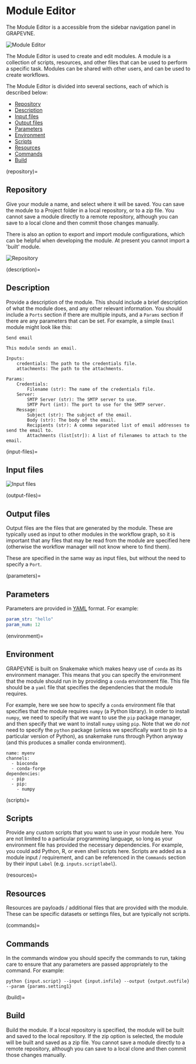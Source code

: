 # Module Editor

The Module Editor is a accessible from the sidebar navigation panel in GRAPEVNE.

![Module Editor](images/module_editor_sidenav.png)

The Module Editor is used to create and edit modules. A module is a collection of scripts, resources, and other files that can be used to perform a specific task. Modules can be shared with other users, and can be used to create workflows.

The Module Editor is divided into several sections, each of which is described below:
- [Repository](#repository)
- [Description](#description)
- [Input files](#input-files)
- [Output files](#output-files)
- [Parameters](#parameters)
- [Environment](#environment)
- [Scripts](#scripts)
- [Resources](#resources)
- [Commands](#commands)
- [Build](#build)

(repository)=
## Repository

Give your module a name, and select where it will be saved. You can save the module to a Project folder in a local repository, or to a zip file. You cannot save a module directly to a remote repository, although you can save to a local clone and then commit those changes manually.

There is also an option to export and import module configurations, which can be helpful when developing the module. At present you cannot import a 'built' module.

![Repository](images/module_editor_repository.png)

(description)=
## Description

Provide a description of the module. This should include a brief description of what the module does, and any other relevant information. You should include a `Ports` section if there are multiple inputs, and a `Params` section if there are any parameters that can be set. For example, a simple `Email` module might look like this:
```
Send email

This module sends an email.

Inputs:
    credentials: The path to the credentials file.
    attachments: The path to the attachments.

Params:
    Credentials:
        Filename (str): The name of the credentials file.
    Server:
        SMTP Server (str): The SMTP server to use.
        SMTP Port (int): The port to use for the SMTP server.
    Message:
        Subject (str): The subject of the email.
        Body (str): The body of the email.
        Recipients (str): A comma separated list of email addresses to send the email to.
        Attachments (list[str]): A list of filenames to attach to the email.
```

(input-files)=
## Input files

![Input files](images/module_editor_input_files.png)

(output-files)=
## Output files

Output files are the files that are generated by the module. These are typically used as input to other modules in the workflow graph, so it is important that any files that may be read from the module are specified here (otherwise the workflow manager will not know where to find them).

These are specified in the same way as input files, but without the need to specify a `Port`.

(parameters)=
## Parameters

Parameters are provided in [YAML](https://yaml.org/) format. For example:
```yaml
param_str: "hello"
param_num: 12
```

(environment)=
## Environment

GRAPEVNE is built on Snakemake which makes heavy use of `conda` as its environment manager. This means that you can specify the environment that the module should run in by providing a `conda` environment file. This file should be a `yaml` file that specifies the dependencies that the module requires.

For example, here we see how to specify a `conda` environment file that specifies that the module requires `numpy` (a Python library). In order to install `numpy`, we need to specify that we want to use the `pip` package manager, and then specify that we want to install `numpy` using `pip`. Note that we *do not* need to specify the `python` package (unless we specifically want to pin to a particular version of Python), as snakemake runs through Python anyway (and this produces a smaller conda environment).
```
name: myenv
channels:
  - bioconda
  - conda-forge
dependencies:
  - pip
  - pip:
    - numpy
```

(scripts)=
## Scripts

Provide any custom scripts that you want to use in your module here. You are not limited to a particular programming language, so long as your environment file has provided the necessary dependencies. For example, you could add Python, R, or even shell scripts here. Scripts are added as a module input / requirement, and can be referenced in the `Commands` section by their input `Label` (e.g. `inputs.scriptlabel`).

(resources)=
## Resources

Resources are payloads / additional files that are provided with the module. These can be specific datasets or settings files, but are typically not scripts.

(commands)=
## Commands

In the commands window you should specify the commands to run, taking care to ensure that any parameters are passed appropriately to the command. For example:
```
python {input.script} --input {input.infile} --output {output.outfile} --param {params.setting1}
```

(build)=
## Build

Build the module. If a local repository is specified, the module will be built and saved to the local repository. If the zip option is selected, the module will be built and saved as a zip file. You cannot save a module directly to a remote repository, although you can save to a local clone and then commit those changes manually.
